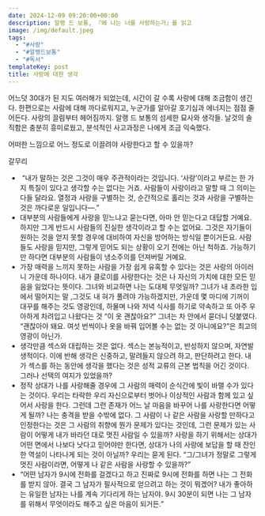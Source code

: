 ```yaml
---
date: 2024-12-09 09:20:00+00:00
description: 알랭 드 보통, 『왜 나는 너를 사랑하는가』를 읽고
image: /img/default.jpeg
tags:
  - "#사랑"
  - "#알랭드보통"
  - "#독서"
templateKey: post
title: 사랑에 대한 생각
---
```


어느덧 30대가 된 지도 여러해가 되었는데, 시간이 갈 수록 사랑에 대해 조금함이 생긴다.  한편으로는 사람에 대해 까다로워지고, 누군가를 알아갈 호기심과 에너지는 점점 줄어든다. 사랑의 끌림부터 헤어짐까지. 알랭 드 보통의 섬세한 묘사와 생각들. 날것의 솔직함은 충분히 흥미로웠고, 분석적인 사고과정은 나에게 조금 익숙했다. 

어떠한 느낌으로 어느 정도로 이끌려야 사랑한다고 할 수 있을까?


갈무리
-  “내가 말하는 것은 그것이 매우 주관적이라는 것입니다. ‘사랑’이라고 부르는 한 가지 특질이 있다고 생각할 수는 없다는 거죠. 사람들이 사랑이라고 말할 때 그 의미는 다들 달라요. 열정과 사랑을 구별하는 것, 순간적으로 홀리는 것과 사랑을 구별하는 것은 까다로운 일입니다―.”
- 대부분의 사람들에게 사랑을 믿느냐고 묻는다면, 아마 안 믿는다고 대답할 거예요. 하지만 그게 반드시 사람들의 진실한 생각이라고 할 수는 없어요. 그것은 자기들이 원하는 것을 얻지 못할 경우에 대비하여 자신을 방어하는 방식일 뿐이거든요. 사람들도 사랑을 믿지만, 그렇게 믿어도 되는 상황이 오기 전에는 아닌 척하죠. 가능하기만 하다면 대부분의 사람들이 냉소주의를 던져버릴 거예요.
- 가장 매력을 느끼지 못하는 사람을 가장 쉽게 유혹할 수 있다는 것은 사랑의 아이러니 가운데 하나이다. 내가 클로이를 사랑한다는 것은 나 자신의 가치에 대한 모든 믿음을 잃었다는 뜻이다. 그녀와 비교하면 나는 도대체 무엇일까? 그녀가 내 초라한 입에서 떨어지는 말 ,그것도 내 혀가 풀려야 가능하겠지만, 가운데 몇 마디에 기꺼이 대꾸를 해주는 것도 영광인데, 하물며 나와 저녁 식사를 하기로 약속하고 또 아주 우아하게 차려입고 나왔다는 것 “이 옷 괜찮아요?” 그녀는 차 안에서 묻더니 덧붙였다. “괜찮아야 돼요. 여섯 번씩이나 옷을 바꿔 입어볼 수는 없는 것 아니에요?”은 최고의 영광이 아닌가.
- 생각만큼 섹스와 대립하는 것은 없다. 섹스는 본능적이고, 반성하지 않으며, 자연발생적이다. 이에 반해 생각은 신중하고, 말려들지 않으려 하고, 판단하려고 한다. 내가 섹스를 하는 동안에 생각을 했다는 것은 성적 교류의 근본 법칙을 어긴 것이다. 그러나 선택의 여지가 있었을까?
- 정작 상대가 나를 사랑해줄 경우에 그 사람의 매력이 순식간에 빛이 바랠 수가 있다는 것이다. 우리는 타락한 우리 자신으로부터 벗어나 이상적인 사람과 함께 있고 싶어서 사랑을 한다. 그런데 그런 존재가 어느 날 마음을 바꾸어 나를 사랑한다면 어떻게 될까? 나는 충격을 받을 수밖에 없다. 그 사람이 나 같은 사람을 사랑할 만하다고 인정한다는 것은 그 사람의 취향에 뭔가 문제가 있다는 것인데, 그런 문제가 있는 사람이 어떻게 내가 바라던 대로 멋진 사람일 수 있을까? 사랑을 하기 위해서는 상대가 어떤 면에서 나보다 낫다고 믿어야만 한다면, 상대가 나의 사랑에 보답을 할 때 잔인한 역설이 나타나게 되는 것이 아닐까? 우리는 묻게 된다. “그/그녀가 정말로 그렇게 멋진 사람이라면, 어떻게 나 같은 사람을 사랑할 수 있을까?”
- “어떤 남자가 9시에 전화를 걸겠다고 하고 진짜로 9시에 전화를 하면 나는 그 전화를 받지 않아. 결국 그 남자가 필사적으로 얻으려고 하는 것이 뭐겠어? 내가 좋아하는 유일한 남자는 나를 계속 기다리게 하는 남자야. 9시 30분이 되면 나는 그 남자를 위해서 무엇이라도 해주고 싶은 마음이 되거든.”